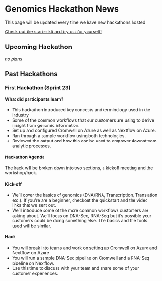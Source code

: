 # Genomics Hackathon News

This page will be updated every time we have new hackathons hosted

[Check out the starter kit and try out for yourself!](https://github.com/microsoft/Genomics-Quickstart)

## Upcoming Hackathon 

*no plans*

## Past Hackathons

### First Hackathon (Sprint 23)
#### What did participants learn?
* This hackathon introduced key concepts and terminology used in the industry.
* Some of the common workflows that our customers are using to derive insight from genomic information.
* Set up and configured Cromwell on Azure as well as Nextflow on Azure.
* Ran through a sample workflow using both technologies.
* Reviewed the output and how this can be used to empower downstream analytic processes.

#### Hackathon Agenda

The hack will be broken down into two sections, a kickoff meeting and the workshop/hack.

#### Kick-off

* We’ll cover the basics of genomics (DNA/RNA, Transcription, Translation etc.). If you’re are a beginner, checkout the quickstart and the video links that we sent out.
* We’ll introduce some of the more common workflows customers are asking about. We’ll focus on DNA-Seq, RNA-Seq but it’s possible your customers could be doing something else. The basics and the tools used will be similar.

#### Hack
* You will break into teams and work on setting up Cromwell on Azure and Nextflow on Azure
* You will run a sample DNA-Seq pipeline on Cromwell and a RNA-Seq pipeline on Nextflow.
* Use this time to discuss with your team and share some of your customer experiences.

